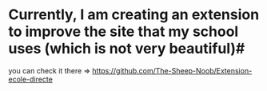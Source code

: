 # Currently, I am creating an extension to improve the site that my school uses (which is not very beautiful)#

you can check it there => https://github.com/The-Sheep-Noob/Extension-ecole-directe 



